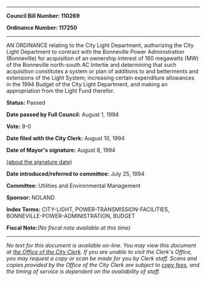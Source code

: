 

********

**Council Bill Number: 110269**
   
**Ordinance Number: 117250**
********

 AN ORDINANCE relating to the City Light Department, authorizing the City Light Department to contract with the Bonneville Power Administration (Bonneville) for acquisition of an ownership interest of 160 megawatts (MW) of the Bonneville north-south AC Intertie and determining that such acquisition constitutes a system or plan of additions to and betterments and extensions of the Light System; increasing certain expenditure allowances in the 1994 Budget of the City Light Department, and making an appropriation from the Light Fund therefor.

**Status:** Passed
   
**Date passed by Full Council:** August 1, 1994
   
**Vote:** 9-0
   
**Date filed with the City Clerk:** August 10, 1994
   
**Date of Mayor's signature:** August 8, 1994
   
[(about the signature date)](/~public/approvaldate.htm)
   
   
   
**Date introduced/referred to committee:** July 25, 1994
   
**Committee:** Utilities and Environmental Management
   
**Sponsor:** NOLAND
   
   
**Index Terms:** CITY-LIGHT, POWER-TRANSMISSION-FACILITIES, BONNEVILLE-POWER-ADMINISTRATION, BUDGET

**Fiscal Note:**_(No fiscal note available at this time)_
********

_No text for this document is available on-line. You may view this document at [the Office of the City Clerk](http://www.seattle.gov/leg/clerk/contactUs.htm). If you are unable to visit the Clerk's Office, you may request a copy or scan be made for you by Clerk staff. Scans and copies provided by the Office of the City Clerk are subject to [copy fees](http://clerk.seattle.gov/~public/clerkfees.htm), and the timing of service is dependent on the availability of staff._

